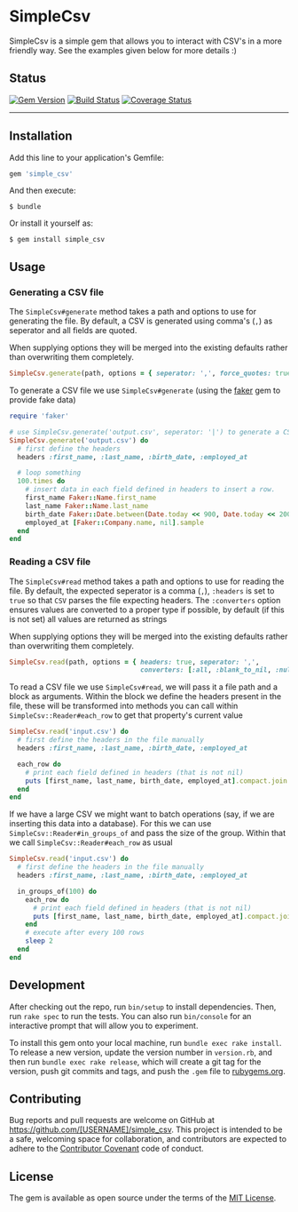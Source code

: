 # SimpleCsv

SimpleCsv is a simple gem that allows you to interact with CSV's in a more friendly way.
See the examples given below for more details :)

## Status

[![Gem Version](https://badge.fury.io/rb/simple_csv.svg)](http://badge.fury.io/rb/simple_csv)
[![Build Status](https://travis-ci.org/SidOfc/simple_csv.svg?branch=master)](https://travis-ci.org/SidOfc/simple_csv)
[![Coverage Status](https://coveralls.io/repos/github/SidOfc/simple_csv/badge.svg?branch=master)](https://coveralls.io/github/SidOfc/simple_csv?branch=master)

---

## Installation

Add this line to your application's Gemfile:

```ruby
gem 'simple_csv'
```

And then execute:

    $ bundle

Or install it yourself as:

    $ gem install simple_csv

## Usage

### Generating a CSV file

The `SimpleCsv#generate` method takes a path and options to use for generating the file.
By default, a CSV is generated using comma's (`,`) as seperator and all fields are quoted.

When supplying options they will be merged into the existing defaults rather than overwriting them completely.

```ruby
SimpleCsv.generate(path, options = { seperator: ',', force_quotes: true })
```

To generate a CSV file we use `SimpleCsv#generate` (using the [faker](https://github.com/stympy/faker) gem to provide fake data)

```ruby
require 'faker'

# use SimpleCsv.generate('output.csv', seperator: '|') to generate a CSV with a pipe character as seperator
SimpleCsv.generate('output.csv') do
  # first define the headers
  headers :first_name, :last_name, :birth_date, :employed_at

  # loop something
  100.times do
    # insert data in each field defined in headers to insert a row.
    first_name Faker::Name.first_name
    last_name Faker::Name.last_name
    birth_date Faker::Date.between(Date.today << 900, Date.today << 200)
    employed_at [Faker::Company.name, nil].sample
  end
end
```

### Reading a CSV file

The `SimpleCsv#read` method takes a path and options to use for reading the file.
By default, the expected seperator is a comma (`,`), `:headers` is set to `true` so that `CSV` parses the file expecting headers.
The `:converters` option ensures values are converted to a proper type if possible, by default (if this is not set) all values are returned as strings

When supplying options they will be merged into the existing defaults rather than overwriting them completely.

```ruby
SimpleCsv.read(path, options = { headers: true, seperator: ',',
                                 converters: [:all, :blank_to_nil, :null_to_nil] })
```

To read a CSV file we use `SimpleCsv#read`, we will pass it a file path and a block as arguments.
Within the block we define the headers present in the file, these will be transformed into methods you can call within `SimpleCsv::Reader#each_row` to get that property's current value

```ruby
SimpleCsv.read('input.csv') do
  # first define the headers in the file manually
  headers :first_name, :last_name, :birth_date, :employed_at

  each_row do
    # print each field defined in headers (that is not nil)
    puts [first_name, last_name, birth_date, employed_at].compact.join ', '
  end
end
```

If we have a large CSV we might want to batch operations (say, if we are inserting this data into a database).
For this we can use `SimpleCsv::Reader#in_groups_of` and pass the size of the group.
Within that we call `SimpleCsv::Reader#each_row` as usual

```ruby
SimpleCsv.read('input.csv') do
  # first define the headers in the file manually
  headers :first_name, :last_name, :birth_date, :employed_at

  in_groups_of(100) do
    each_row do
      # print each field defined in headers (that is not nil)
      puts [first_name, last_name, birth_date, employed_at].compact.join ', '
    end
    # execute after every 100 rows
    sleep 2
  end
end
```

## Development

After checking out the repo, run `bin/setup` to install dependencies. Then, run `rake spec` to run the tests. You can also run `bin/console` for an interactive prompt that will allow you to experiment.

To install this gem onto your local machine, run `bundle exec rake install`. To release a new version, update the version number in `version.rb`, and then run `bundle exec rake release`, which will create a git tag for the version, push git commits and tags, and push the `.gem` file to [rubygems.org](https://rubygems.org).

## Contributing

Bug reports and pull requests are welcome on GitHub at https://github.com/[USERNAME]/simple_csv. This project is intended to be a safe, welcoming space for collaboration, and contributors are expected to adhere to the [Contributor Covenant](http://contributor-covenant.org) code of conduct.


## License

The gem is available as open source under the terms of the [MIT License](http://opensource.org/licenses/MIT).
